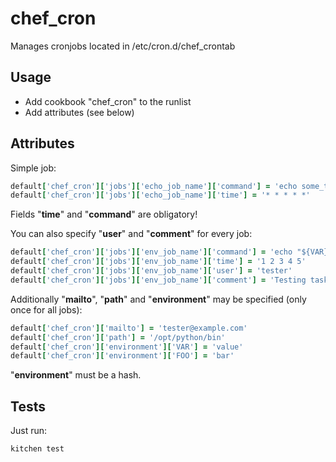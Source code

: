 # chef_cron
Manages cronjobs located in /etc/cron.d/chef_crontab

## Usage
- Add cookbook "chef_cron" to the runlist
- Add attributes (see below)

## Attributes
Simple job:
```ruby
default['chef_cron']['jobs']['echo_job_name']['command'] = 'echo some_text'
default['chef_cron']['jobs']['echo_job_name']['time'] = '* * * * *'
```
Fields "**time**" and "**command**" are obligatory!


You can also specify "**user**" and "**comment**" for every job:
```ruby
default['chef_cron']['jobs']['env_job_name']['command'] = 'echo "${VAR} is ${FOO}" > /tmp/test.txt'
default['chef_cron']['jobs']['env_job_name']['time'] = '1 2 3 4 5'
default['chef_cron']['jobs']['env_job_name']['user'] = 'tester'
default['chef_cron']['jobs']['env_job_name']['comment'] = 'Testing task'
```

Additionally "**mailto**", "**path**" and "**environment**" may be specified (only once for all jobs):
```ruby
default['chef_cron']['mailto'] = 'tester@example.com'
default['chef_cron']['path'] = '/opt/python/bin'
default['chef_cron']['environment']['VAR'] = 'value'
default['chef_cron']['environment']['FOO'] = 'bar'
```
"**environment**" must be a hash.

## Tests
Just run:
```bash
kitchen test
```
